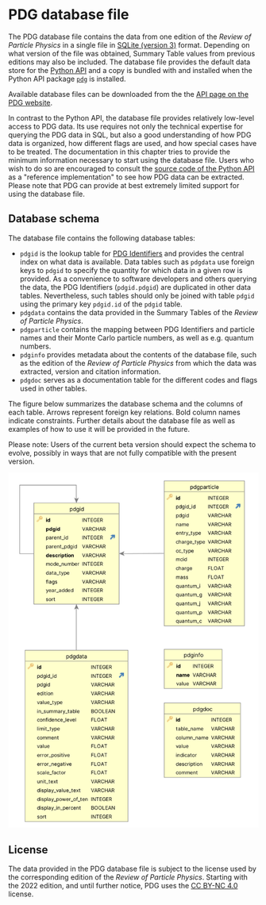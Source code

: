# PDG database file

The PDG database file contains the data from one edition of the *Review of Particle Physics*
in a single file in [SQLite (version 3)](https://sqlite.org/index.html) format.
Depending on what version of the file was obtained, Summary Table values from previous
editions may also be included.
The database file provides the default data store for the [Python API](pythonapi.md) and a copy is bundled
with and installed when the Python API package [`pdg`](https://pypi.org/project/pdg/) is installed.

Available database files can be downloaded from the
the [API page on the PDG website](https://pdg.lbl.gov/api).

In contrast to the Python API, the database file provides relatively low-level access to PDG data.
Its use requires not only the technical expertise for querying the PDG data in SQL, but also a good understanding
of how PDG data is organized, how different flags are used, and how special cases have to be treated.
The documentation in this chapter tries to provide the minimum information necessary to start using the database
file. Users who wish to do so are encouraged to consult the
[source code of the Python API](https://github.com/particledatagroup/api) 
as a "reference implementation" to see how PDG data can be extracted.
Please note that PDG can provide at best extremely limited support for using the database file.

## Database schema

The database file contains the following database tables:

* `pdgid` is the lookup table for [PDG Identifiers](pdgidentifiers.md) and provides the central index
  on what data is available. Data tables such as `pdgdata` use foreign keys to `pdgid` to specify
  the quantity for which data in a given row is provided. As a convenience to software developers
  and others querying the data, the PDG Identifiers (`pdgid.pdgid`) are duplicated in other data tables.
  Nevertheless, such tables should only be joined with table `pdgid` using the primary key `pdgid.id` of the `pdgid` table.
* `pdgdata` contains the data provided in the Summary Tables of the *Review of Particle Physics*.
* `pdgparticle` contains the mapping between PDG Identifiers and particle names and their Monte Carlo
  particle numbers, as well as e.g. quantum numbers.
* `pdginfo` provides metadata about the contents of the database file, such as the edition of the
  _Review of Particle Physics_ from which the data was extracted, version and citation information.
* `pdgdoc` serves as a documentation table for the different codes and flags used in other tables.

The figure below summarizes the database schema and the columns of each table.
Arrows represent foreign key relations. Bold column names indicate constraints.
Further details about the database file as well as examples of how to use it will be provided in the future.

Please note: Users of the current beta version should expect the schema to evolve, possibly in ways that are
not fully compatible with the present version.

![Schema of the SQLite database file](schema.png "Schema of the SQLite database file")


## License

The data provided in the PDG database file is subject to the license used by the corresponding edition
of the _Review of Particle Physics_. Starting with the 2022 edition, and until further notice, PDG uses the
[CC BY-NC 4.0](https://creativecommons.org/licenses/by-nc/4.0/) license.
